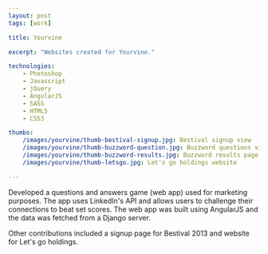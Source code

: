 ```yaml
---
layout: post
tags: [work]

title: Yourvine

excerpt: "Websites created for Yourvine."

technologies:
    - Photoshop
    - Javascript
    - jQuery
    - AngularJS
    - SASS
    - HTML5
    - CSS3

thumbs:
    /images/yourvine/thumb-bestival-signup.jpg: Bestival signup view
    /images/yourvine/thumb-buzzword-question.jpg: Buzzword questions view
    /images/yourvine/thumb-buzzword-results.jpg: Buzzword results page
    /images/yourvine/thumb-letsgo.jpg: Let's go holdings website

---
```


Developed a questions and answers game (web app) used for marketing purposes. The app uses LinkedIn's API and allows users to challenge their connections to beat set scores. The web app was built using AngularJS and the data was fetched from a Django server.

Other contributions included a signup page for Bestival 2013 and website for Let's go holdings.